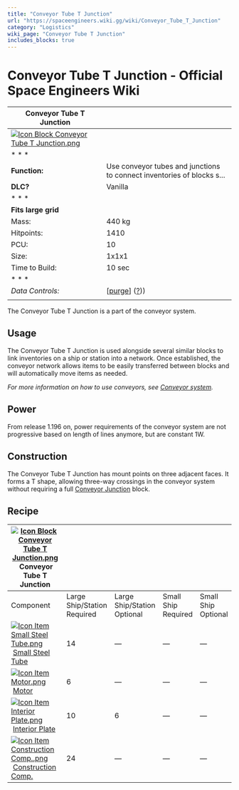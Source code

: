 ```yaml
---
title: "Conveyor Tube T Junction"
url: "https://spaceengineers.wiki.gg/wiki/Conveyor_Tube_T_Junction"
category: "Logistics"
wiki_page: "Conveyor Tube T Junction"
includes_blocks: true
---
```


# Conveyor Tube T Junction - Official Space Engineers Wiki

| Conveyor Tube T Junction |     |
| --- | --- |
| [![Icon Block Conveyor Tube T Junction.png](https://spaceengineers.wiki.gg/images/1/1f/Icon_Block_Conveyor_Tube_T_Junction.png?463dca)](https://spaceengineers.wiki.gg/wiki/File:Icon_Block_Conveyor_Tube_T_Junction.png) |     |
| * * * |     |
| **Function:** | Use conveyor tubes and junctions to connect inventories of blocks s... |
| **DLC?** | Vanilla |
| * * * |     |
| **Fits large grid** |     |
| Mass: | 440 kg |
| Hitpoints: | 1410 |
| PCU: | 10  |
| Size: | 1x1x1 |
| Time to Build: | 10 sec |
| * * * |     |
| _Data Controls:_ | \[[purge](https://spaceengineers.wiki.gg/wiki/Conveyor_Tube_T_Junction?action=purge)\] ([?](https://spaceengineers.wiki.gg/wiki/Template:Info_Block))) |
|     |     |

The Conveyor Tube T Junction is a part of the conveyor system.

## Usage

The Conveyor Tube T Junction is used alongside several similar blocks to link inventories on a ship or station into a network. Once established, the conveyor network allows items to be easily transferred between blocks and will automatically move items as needed.

_For more information on how to use conveyors, see [Conveyor system](https://spaceengineers.wiki.gg/wiki/Conveyor_system "Conveyor system")._

## Power

From release 1.196 on, power requirements of the conveyor system are not progressive based on length of lines anymore, but are constant 1W.

## Construction

The Conveyor Tube T Junction has mount points on three adjacent faces. It forms a T shape, allowing three-way crossings in the conveyor system without requiring a full [Conveyor Junction](https://spaceengineers.wiki.gg/wiki/Conveyor_Junction "Conveyor Junction") block.

## Recipe

| [![Icon Block Conveyor Tube T Junction.png](https://spaceengineers.wiki.gg/images/thumb/1/1f/Icon_Block_Conveyor_Tube_T_Junction.png/21px-Icon_Block_Conveyor_Tube_T_Junction.png?463dca)](https://spaceengineers.wiki.gg/wiki/Conveyor_Tube_T_Junction "Conveyor Tube T Junction") Conveyor Tube T Junction |     |     |     |     |
| --- | --- | --- | --- | --- |
| Component | Large Ship/Station  <br>Required | Large Ship/Station  <br>Optional | Small Ship  <br>Required | Small Ship  <br>Optional |
| [![Icon Item Small Steel Tube.png](https://spaceengineers.wiki.gg/images/thumb/f/f7/Icon_Item_Small_Steel_Tube.png/21px-Icon_Item_Small_Steel_Tube.png?4fe418)](https://spaceengineers.wiki.gg/wiki/Small_Steel_Tube "Small Steel Tube") [Small Steel Tube](https://spaceengineers.wiki.gg/wiki/Small_Steel_Tube "Small Steel Tube") | 14  | —   | —   | —   |
| [![Icon Item Motor.png](https://spaceengineers.wiki.gg/images/thumb/2/2c/Icon_Item_Motor.png/21px-Icon_Item_Motor.png?4a2f3f)](https://spaceengineers.wiki.gg/wiki/Motor "Motor") [Motor](https://spaceengineers.wiki.gg/wiki/Motor "Motor") | 6   | —   | —   | —   |
| [![Icon Item Interior Plate.png](https://spaceengineers.wiki.gg/images/thumb/7/77/Icon_Item_Interior_Plate.png/21px-Icon_Item_Interior_Plate.png?d80f8e)](https://spaceengineers.wiki.gg/wiki/Interior_Plate "Interior Plate") [Interior Plate](https://spaceengineers.wiki.gg/wiki/Interior_Plate "Interior Plate") | 10  | 6   | —   | —   |
| [![Icon Item Construction Comp..png](https://spaceengineers.wiki.gg/images/thumb/4/45/Icon_Item_Construction_Comp..png/21px-Icon_Item_Construction_Comp..png?cdc26f)](https://spaceengineers.wiki.gg/wiki/Construction_Comp. "Construction Comp.") [Construction Comp.](https://spaceengineers.wiki.gg/wiki/Construction_Comp. "Construction Comp.") | 24  | —   | —   | —   |